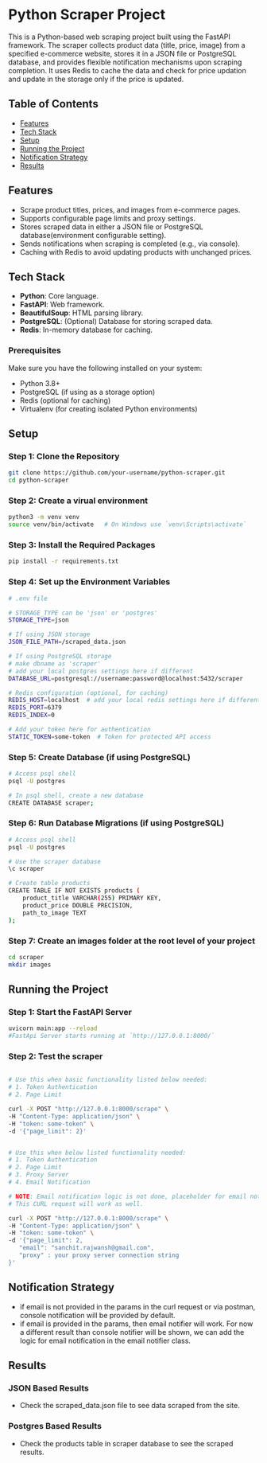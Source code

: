 # Python Scraper Project

This is a Python-based web scraping project built using the FastAPI framework. The scraper collects product data (title, price, image) from a specified e-commerce website, stores it in a JSON file or PostgreSQL database, and provides flexible notification mechanisms upon scraping completion. It uses Redis to cache the data and check for price updation and update in the storage only if the price is updated.

## Table of Contents
- [Features](#features)
- [Tech Stack](#tech-stack)
- [Setup](#setup)
- [Running the Project](#running-the-project)
- [Notification Strategy](#notification-strategy)
- [Results](#results)

## Features
- Scrape product titles, prices, and images from e-commerce pages.
- Supports configurable page limits and proxy settings.
- Stores scraped data in either a JSON file or PostgreSQL database(environment configurable setting).
- Sends notifications when scraping is completed (e.g., via console).
- Caching with Redis to avoid updating products with unchanged prices.

## Tech Stack
- **Python**: Core language.
- **FastAPI**: Web framework.
- **BeautifulSoup**: HTML parsing library.
- **PostgreSQL**: (Optional) Database for storing scraped data.
- **Redis**: In-memory database for caching.



 ### Prerequisites
Make sure you have the following installed on your system:
- Python 3.8+
- PostgreSQL (if using as a storage option)
- Redis (optional for caching)
- Virtualenv (for creating isolated Python environments)



## Setup
 ### Step 1: Clone the Repository
```bash
git clone https://github.com/your-username/python-scraper.git
cd python-scraper
```

 ### Step 2: Create a virual environment
```bash
python3 -m venv venv
source venv/bin/activate   # On Windows use `venv\Scripts\activate`
```

 ### Step 3: Install the Required Packages
```bash
pip install -r requirements.txt
```

 ### Step 4: Set up the Environment Variables
```bash
# .env file

# STORAGE_TYPE can be 'json' or 'postgres'
STORAGE_TYPE=json

# If using JSON storage
JSON_FILE_PATH=/scraped_data.json

# If using PostgreSQL storage
# make dbname as 'scraper'
# add your local postgres settings here if different
DATABASE_URL=postgresql://username:password@localhost:5432/scraper

# Redis configuration (optional, for caching)
REDIS_HOST=localhost  # add your local redis settings here if different
REDIS_PORT=6379
REDIS_INDEX=0

# Add your token here for authentication
STATIC_TOKEN=some-token  # Token for protected API access
```

 ### Step 5: Create Database (if using PostgreSQL)
```bash
# Access psql shell
psql -U postgres

# In psql shell, create a new database
CREATE DATABASE scraper;
```

 ### Step 6: Run Database Migrations (if using PostgreSQL)
```bash
# Access psql shell
psql -U postgres

# Use the scraper database
\c scraper

# Create table products
CREATE TABLE IF NOT EXISTS products (
    product_title VARCHAR(255) PRIMARY KEY,
    product_price DOUBLE PRECISION,
    path_to_image TEXT
);
```

 ### Step 7: Create an images folder at the root level of your project
```bash
cd scraper
mkdir images
```


## Running the Project

 ### Step 1: Start the FastAPI Server
```bash
uvicorn main:app --reload
#FastApi Server starts running at `http://127.0.0.1:8000/`
```

 ### Step 2: Test the scraper
```bash

# Use this when basic functionality listed below needed:
# 1. Token Authentication
# 2. Page Limit

curl -X POST "http://127.0.0.1:8000/scrape" \
-H "Content-Type: application/json" \
-H "token: some-token" \
-d '{"page_limit": 2}'

```

```bash

# Use this when below listed functionality needed:
# 1. Token Authentication
# 2. Page Limit
# 3. Proxy Server 
# 4. Email Notification

# NOTE: Email notification logic is not done, placeholder for email notification is done. It can be implemented later.
# This CURL request will work as well.

curl -X POST "http://127.0.0.1:8000/scrape" \
-H "Content-Type: application/json" \
-H "token: some-token" \
-d '{"page_limit": 2,
   "email": "sanchit.rajwansh@gmail.com",
   "proxy" : your proxy server connection string
}'

```

## Notification Strategy
- if email is not provided in the params in the curl request or via postman, console notification will be provided by default.
- if email is provided in the params, then email notifier will work. For now a different result than console notifier will be shown, we can add the logic for email notification in the email notifier class.


## Results
### JSON Based Results
- Check the scraped_data.json file to see data scraped from the site.

### Postgres Based Results
- Check the products table in scraper database to see the scraped results.
